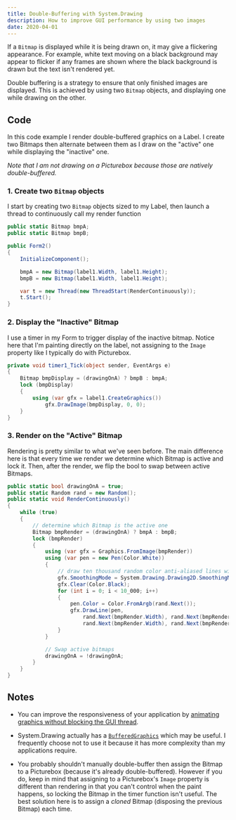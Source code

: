 ```yaml
---
title: Double-Buffering with System.Drawing
description: How to improve GUI performance by using two images
date: 2020-04-01
---
```


If a `Bitmap` is displayed while it is being drawn on, it may give a flickering appearance. For example, white text moving on a black background may appear to flicker if any frames are shown where the black background is drawn but the text isn't rendered yet.

Double buffering is a strategy to ensure that only finished images are displayed. This is achieved by using two `Bitmap` objects, and displaying one while drawing on the other.

## Code

In this code example I render double-buffered graphics on a Label. I create two Bitmaps then alternate between them as I draw on the "active" one while displaying the "inactive" one.

_Note that I am not drawing on a Picturebox because those are natively double-buffered._

### 1. Create two `Bitmap` objects

I start by creating two `Bitmap` objects sized to my Label, then launch a thread to continuously call my render function

```cs
public static Bitmap bmpA;
public static Bitmap bmpB;

public Form2()
{
    InitializeComponent();

    bmpA = new Bitmap(label1.Width, label1.Height);
    bmpB = new Bitmap(label1.Width, label1.Height);

    var t = new Thread(new ThreadStart(RenderContinuously));
    t.Start();
}
```

### 2. Display the "Inactive" Bitmap

I use a timer in my Form to trigger display of the inactive bitmap. Notice here that I'm painting directly on the label, not assigning to the `Image` property like I typically do with Picturebox.

```cs
private void timer1_Tick(object sender, EventArgs e)
{
    Bitmap bmpDisplay = (drawingOnA) ? bmpB : bmpA;
    lock (bmpDisplay)
    {
        using (var gfx = label1.CreateGraphics())
            gfx.DrawImage(bmpDisplay, 0, 0);
    }
}
```

### 3. Render on the "Active" Bitmap

Rendering is pretty similar to what we've seen before. The main difference here is that every time we render we determine which Bitmap is active and lock it. Then, after the render, we flip the bool to swap between active Bitmaps.

```cs
public static bool drawingOnA = true;
public static Random rand = new Random();
public static void RenderContinuously()
{
    while (true)
    {
        // determine which Bitmap is the active one
        Bitmap bmpRender = (drawingOnA) ? bmpA : bmpB;
        lock (bmpRender)
        {
            using (var gfx = Graphics.FromImage(bmpRender))
            using (var pen = new Pen(Color.White))
            {
                // draw ten thousand random color anti-aliased lines will be drawn (slow)
                gfx.SmoothingMode = System.Drawing.Drawing2D.SmoothingMode.AntiAlias;
                gfx.Clear(Color.Black);
                for (int i = 0; i < 10_000; i++)
                {
                    pen.Color = Color.FromArgb(rand.Next());
                    gfx.DrawLine(pen,
                        rand.Next(bmpRender.Width), rand.Next(bmpRender.Height),
                        rand.Next(bmpRender.Width), rand.Next(bmpRender.Height));
                }
            }

            // Swap active bitmaps
            drawingOnA = !drawingOnA;
        }
    }
}
```

## Notes

* You can improve the responsiveness of your application by [animating graphics without blocking the GUI thread](../8-animating-without-GUI-blocking.md.html).

* System.Drawing actually has a [`BufferedGraphics`](https://docs.microsoft.com/en-us/dotnet/api/system.drawing.bufferedgraphics) which may be useful. I frequently choose not to use it because it has more complexity than my applications require.

* You probably shouldn't manually double-buffer then assign the Bitmap to a Picturebox (because it's already double-buffered). However if you do, keep in mind that assigning to a Picturebox's `Image` property is different than rendering in that you can't control when the paint happens, so locking the Bitmap in the timer function isn't useful. The best solution here is to assign a _cloned_ Bitmap (disposing the previous Bitmap) each time.